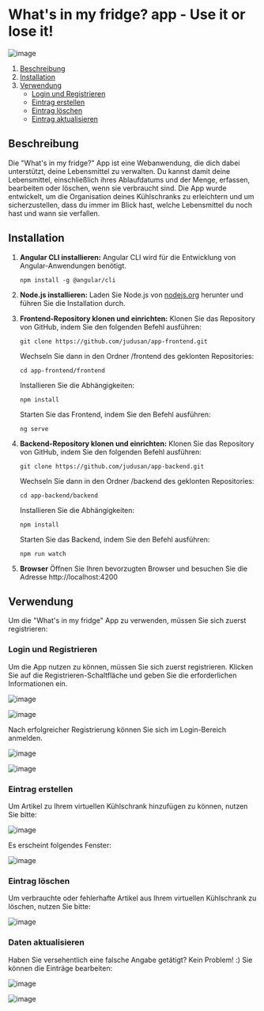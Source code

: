 # What's in my fridge? app - Use it or lose it!
![image](https://github.com/judusan/webtechno/assets/115874012/a3bde87f-88fd-43fc-b11b-b963fa5ce93d)

1. [Beschreibung](#beschreibung)
3. [Installation](#installation)
4. [Verwendung](#verwendung)
    - [Login und Registrieren](#login-und-registrieren)
    - [Eintrag erstellen](#eintragn-erstellen)
    - [Eintrag löschen](#eintrag-löschen)
    - [Eintrag aktualisieren](#eintrag-aktualisieren)

## Beschreibung
Die "What's in my fridge?" App ist eine Webanwendung, die dich dabei unterstützt, deine Lebensmittel zu verwalten. Du kannst damit deine Lebensmittel, einschließlich ihres Ablaufdatums und der Menge, erfassen, bearbeiten oder löschen, wenn sie verbraucht sind. Die App wurde entwickelt, um die Organisation deines Kühlschranks zu erleichtern und um sicherzustellen, dass du immer im Blick hast, welche Lebensmittel du noch hast und wann sie verfallen.

## Installation
1. **Angular CLI installieren:** Angular CLI wird für die Entwicklung von Angular-Anwendungen benötigt.
    ```
    npm install -g @angular/cli
    ```

2. **Node.js installieren:** Laden Sie Node.js von [nodejs.org](https://nodejs.org) herunter und führen Sie die Installation durch.

3. **Frontend-Repository klonen und einrichten:** Klonen Sie das Repository von GitHub, indem Sie den folgenden Befehl ausführen:
    ```
   git clone https://github.com/judusan/app-frontend.git
     ```
    Wechseln Sie dann in den Ordner /frontend des geklonten Repositories:
     ```
     cd app-frontend/frontend
     ```
     Installieren Sie die Abhängigkeiten:
     ```
     npm install
     ```
   Starten Sie das Frontend, indem Sie den Befehl ausführen:
     ```
     ng serve
     ```
4. **Backend-Repository klonen und einrichten:** Klonen Sie das Repository von GitHub, indem Sie den folgenden Befehl ausführen:
    ```
   git clone https://github.com/judusan/app-backend.git
     ```
    Wechseln Sie dann in den Ordner /backend des geklonten Repositories:
     ```
     cd app-backend/backend
     ```
     Installieren Sie die Abhängigkeiten:
     ```
     npm install
     ```
     Starten Sie das Backend, indem Sie den Befehl ausführen:
     ```
     npm run watch
     ```
5. **Browser** Öffnen Sie Ihren bevorzugten Browser und besuchen Sie die Adresse http://localhost:4200
        
## Verwendung
Um die "What's in my fridge" App zu verwenden, müssen Sie sich zuerst registrieren:

### Login und Registrieren
Um die App nutzen zu können, müssen Sie sich zuerst registrieren. Klicken Sie auf die Registrieren-Schaltfläche und geben Sie die erforderlichen Informationen ein.

![image](https://github.com/judusan/webtechno/assets/115874012/5fb1431c-5a1d-4c27-971c-c2b5ddfa57b1)

![image](https://github.com/judusan/webtechno/assets/115874012/4fa2f83f-a835-4c1b-b795-9ee98d49e48f)

Nach erfolgreicher Registrierung können Sie sich im Login-Bereich anmelden.

![image](https://github.com/judusan/webtechno/assets/115874012/2907350b-deda-47c9-9c3d-9cb57fe6e435)

![image](https://github.com/judusan/webtechno/assets/115874012/c4e8b18d-2c9d-4170-8824-834cad5502f0)

### Eintrag erstellen
Um Artikel zu Ihrem virtuellen Kühlschrank hinzufügen zu können, nutzen Sie bitte:

![image](https://github.com/judusan/webtechno/assets/115874012/d2aaf5ac-8e72-44c6-8197-bf02ecc14e44)

Es erscheint folgendes Fenster:

![image](https://github.com/judusan/webtechno/assets/115874012/a52a4c7f-1c02-42e5-8ae1-c501d7dad7d7)

### Eintrag löschen
Um verbrauchte oder fehlerhafte Artikel aus Ihrem virtuellen Kühlschrank zu löschen, nutzen Sie bitte:

![image](https://github.com/judusan/webtechno/assets/115874012/8eba2abb-67f6-4600-9a42-f621a4f4c2db)

### Daten aktualisieren
Haben Sie versehentlich eine falsche Angabe getätigt? Kein Problem! :) Sie können die Einträge bearbeiten:

![image](https://github.com/judusan/webtechno/assets/115874012/34646040-829e-4731-9bcb-6d12dcac2b13)

![image](https://github.com/judusan/webtechno/assets/115874012/8133566a-9bec-4569-ab11-d928bf3d9c7f)




